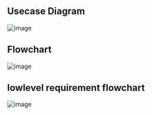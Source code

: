 ## Usecase Diagram

![image](https://user-images.githubusercontent.com/46954351/157822486-dcb2c7f4-cab8-4719-8364-e20b3ce4b4d4.png)

## Flowchart
![image](https://user-images.githubusercontent.com/46954351/157822868-66c2d48f-1f7f-41a1-ad91-42a663e71630.png)

## lowlevel requirement flowchart
![image](https://user-images.githubusercontent.com/46954351/157823212-556a7626-5785-4e41-8360-c281bedb4c24.png)
